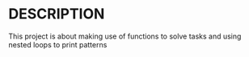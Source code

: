 # DESCRIPTION

This project is about making use of functions to solve tasks and using nested loops to print patterns
